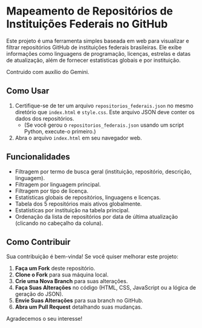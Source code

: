 # Mapeamento de Repositórios de Instituições Federais no GitHub

Este projeto é uma ferramenta simples baseada em web para visualizar e filtrar repositórios GitHub de instituições federais brasileiras. Ele exibe informações como linguagens de programação, licenças, estrelas e datas de atualização, além de fornecer estatísticas globais e por instituição.

Contruido com auxílio do Gemini.

## Como Usar

1.  Certifique-se de ter um arquivo `repositorios_federais.json` no mesmo diretório que `index.html` e `style.css`. Este arquivo JSON deve conter os dados dos repositórios.
    * (Se você gerou o `repositorios_federais.json` usando um script Python, execute-o primeiro.)
2.  Abra o arquivo `index.html` em seu navegador web.

## Funcionalidades

* Filtragem por termo de busca geral (instituição, repositório, descrição, linguagem).
* Filtragem por linguagem principal.
* Filtragem por tipo de licença.
* Estatísticas globais de repositórios, linguagens e licenças.
* Tabela dos 5 repositórios mais ativos globalmente.
* Estatísticas por instituição na tabela principal.
* Ordenação da lista de repositórios por data de última atualização (clicando no cabeçalho da coluna).

## Como Contribuir

Sua contribuição é bem-vinda! Se você quiser melhorar este projeto:

1.  **Faça um Fork** deste repositório.
2.  **Clone o Fork** para sua máquina local.
3.  **Crie uma Nova Branch** para suas alterações.
4.  **Faça Suas Alterações** no código (HTML, CSS, JavaScript ou a lógica de geração do JSON).
5.  **Envie Suas Alterações** para sua branch no GitHub.
6.  **Abra um Pull Request** detalhando suas mudanças.

Agradecemos o seu interesse!